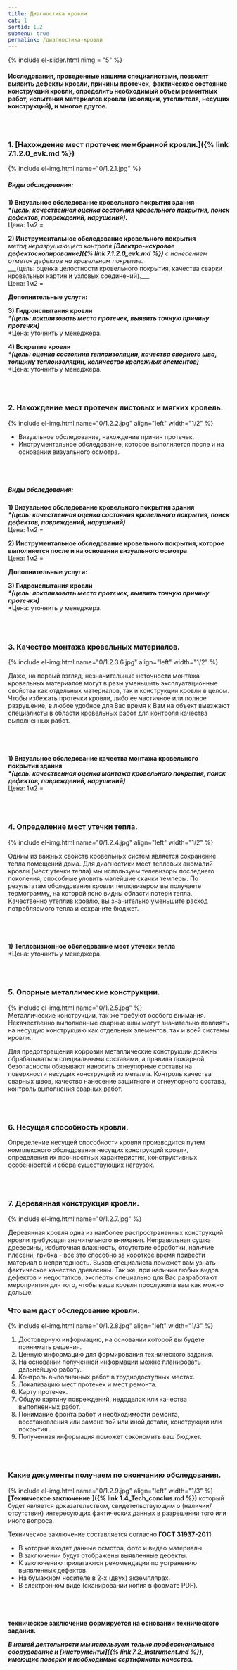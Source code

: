 ```yaml
---
title: Диагностика кровли
cat: 1
sortid: 1.2
submenu: true
permalink: /диагностика-кровли
---
```


{% include el-slider.html  nimg = "5" %}

#### Исследования, проведенные нашими специалистами, позволят выявить дефекты кровли, причины протечек, фактическое состояние конструкций кровли, определить необходимый объем ремонтных работ, испытания материалов кровли (изоляции, утеплителя, несущих конструкций), и многое другое.

###### &nbsp;  
### **1. [Нахождение мест протечек мембранной кровли.]({% link 7.1.2.0_evk.md %})**  
{% include el-img.html name="0/1.2.1.jpg"  %}   

##### __Виды обследования:__

__1)	Визуальное обследование кровельного покрытия здания__   
___*(цель: качественная оценка состояния кровельного покрытия, поиск дефектов, повреждений, нарушений).___  
Цена: 1м2 =  

__2)	Инструментальное обследование кровельного покрытия__   
*метод неразрушающего контроля __[Электро-искровое дефектоскопирование]({% link 7.1.2.0_evk.md %})__ с нанесением отметок дефектов на кровельном покрытие.   
___*(цель: оценка целостности кровельного покрытия, качества сварки кровельных картин и узловых соединений).___  
Цена: 1м2 =  

__Дополнительные услуги:__  

__3)	Гидроиспытания кровли__     
___*(цель: локализовать места протечек, выявить точную причину протечки)___  
*Цена: уточнить у менеджера.

__4)	Вскрытие кровли__     
___*(цель: оценка состояния теплоизоляции, качества сворного шва, толщину теплоизоляции, количество крепежных элементов)___    
*Цена: уточнить у менеджера.



###### &nbsp;  
### **2. Нахождение мест протечек листовых и мягких кровель.**  
{% include el-img.html name="0/1.2.2.jpg" align="left" width="1/2" %}
*    Визуальное обследование, нахождение причин протечек.   
*    Инструментальное обследование, которое выполняется после и на основании визуального осмотра.
###### &nbsp;
##### __Виды обследования:__

__1)	Визуальное обследование кровельного покрытия здания__   
___*(цель: качественная оценка состояния кровельного покрытия, поиск дефектов, повреждений, нарушений)___  
Цена: 1м2 =  

__2)	Инструментальное обследование кровельного покрытия, которое выполняется после и на основании визуального осмотра__     
Цена: 1м2 =  

__Дополнительные услуги:__  

__3)	Гидроиспытания кровли__     
___*(цель: локализовать места протечек, выявить точную причину протечки)___  
*Цена: уточнить у менеджера.


###### &nbsp;  
### **3. Качество монтажа кровельных материалов.**  
{% include el-img.html name="0/1.2.3.6.jpg" align="left" width="1/2" %}  

Даже, на первый взгляд, незначительные неточности монтажа кровельных материалов могут в разы уменьшить эксплуатационные свойства как отдельных материалов, так и конструкции кровли в целом. Чтобы избежать протечки кровли, либо ее частичное или полное разрушение, в любое удобное для Вас время к Вам на объект выезжают специалисты в области кровельных работ для контроля качества выполненных работ.
###### &nbsp;
__1)	Визуальное обследование качества монтажа кровельного покрытия здания__   
___*(цель: качественная оценка монтажа кровельного покрытия, поиск дефектов, повреждений, нарушений)___  
Цена: 1м2 =

###### &nbsp;  
### **4. Определение мест утечки тепла.**  
{% include el-img.html name="0/1.2.4.jpg" align="left" width="1/2" %}     

Одним из важных свойств кровельных систем является сохранение тепла помещений дома. Для диагностики мест тепловых аномалий кровли (мест утечки тепла) мы используем телевизоры последнего поколения, способные уловить малейшие скачки темперы. По результатам обследования кровли тепловизером вы получаете термограмму, на которой ясно видны области потери тепла. Качественно утеплив кровлю, вы значительно уменьшите расход потребляемого тепла и сохраните бюджет.
###### &nbsp; 
__1) Тепловизионное обследование мест утечеки тепла__  
*Цена: уточнить у менеджера.

###### &nbsp;  
### **5. Опорные металлические конструкции.**  
{% include el-img.html name="0/1.2.5.jpg"  %}    
Металлические конструкции, так же требуют особого внимания. Некачественно выполненные сварные швы могут значительно повлиять на несущую конструкцию как отдельных элементов, так и всей системы кровли.  

Для предотвращения коррозии металлические конструкции должны обрабатываться специальными составами, а правила пожарной безопасности обязывают наносить огнеупорные составы на поверхности несущих конструкций из металла. Контроль качества сварных швов, качество нанесение защитного и огнеупорного состава, контроль выполнения сварных работ.

###### &nbsp;  
### **6. Несущая способность кровли.**    

Определение несущей способности кровли производится путем комплексного обследования несущих конструкций кровли, определения их прочностных характеристик, конструктивных особенностей и сбора существующих нагрузок. 

###### &nbsp;  
### **7. Деревянная конструкция кровли.**
{% include el-img.html name="0/1.2.7.jpg"  %}    

Деревянная кровля одна из наиболее распространенных конструкций кровли требующая значительного внимания. Неправильная сушка древесины, избыточная влажность, отсутствие обработки, наличие плесени, грибка - всё это способно за короткое время привести материал в непригодность. Вызов специалиста поможет вам узнать фактическое качество древесины. Так же, при наличии любых видов дефектов и недостатков, эксперты специально для Вас разработают мероприятия для того, чтобы ваша кровля прослужила вам как можно дольше.




### **Что вам даст обследование кровли.**
{% include el-img.html name="0/1.2.8.jpg" align="left" width="1/3" %}
1. Достоверную информацию, на основании которой вы будете принимать решения.  
2. Ценную информацию для формирования технического задания.  
3. На основании полученной информации можно планировать дальнейшую работу.   
4. Контроль выполненных работ в труднодоступных местах.  
5. Локализацию мест протечек и мест ремонта.  
6. Карту протечек.  
7. Общую картину повреждений, недоделок или качества выполненных работ.  
8. Понимание фронта работ и необходимости ремонта, восстановления или замене той или иной детали, конструкции или покрытия  .   
9. Полученная информация поможет сэкономить ваш бюджет.  
###### &nbsp;  

### **Какие документы получаем по окончанию обследования.**
{% include el-img.html name="0/1.2.9.jpg" align="left" width="1/3" %}
__[Техническое заключение:]({% link 1.4_Tech_conclus.md %})__ который будет является доказательством, свидетельствующим о (наличии/отсутствии) интересующих фактических данных в разрешении того или иного вопроса.

Техническое заключение составляется согласно __ГОСТ 31937-2011.__    
* В которые входят данные осмотра, фото и видео материалы.  
* В заключении будут отображены выявленные дефекты.   
* К заключению прилагаются рекомендации по устранению выявленных дефектов.  
* На бумажном носителе в 2-х (двух) экземплярах.  
* В электронном виде (сканировании копия в формате PDF).  
###### &nbsp;  

**техническое заключение формируется на основании технического задания.**

___В нашей деятельности мы используем только профессиональное оборудование и [инструменты]({% link 7.2_Instrument.md %}), имеющие поверки и необходимые сертификаты качества.___


